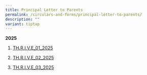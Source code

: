 ```yaml
---
title: Principal Letter to Parents
permalink: /circulars-and-forms/principal-letter-to-parents/
description: ""
variant: tiptap
---
```

<p><strong>2025</strong>
</p>
<ol data-tight="true" class="tight">
<li>
<p><a href="/files/THRIVE_01_2025.pdf" rel="noopener nofollow" target="_blank">TH.R.I.V.E_01_2025</a>
</p>
</li>
<li>
<p><a href="/files/THRIVE_02_2025.pdf" rel="noopener nofollow" target="_blank">TH.R.I.V.E_02_2025</a>
</p>
</li>
<li>
<p><a href="/files/THRIVE_03_2025.pdf" rel="noopener nofollow" target="_blank">TH.R.I.V.E_03_2025</a>
</p>
</li>
</ol>
<p></p>